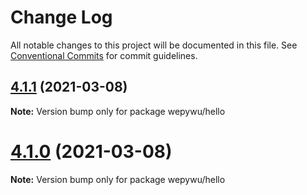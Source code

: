 # Change Log

All notable changes to this project will be documented in this file.
See [Conventional Commits](https://conventionalcommits.org) for commit guidelines.

## [4.1.1](https://github.com/zhangli344236745/wepy/compare/v4.1.0...v4.1.1) (2021-03-08)

**Note:** Version bump only for package wepywu/hello





# [4.1.0](https://github.com/zhangli344236745/wepy/compare/v2.1.0...v4.1.0) (2021-03-08)

**Note:** Version bump only for package wepywu/hello
